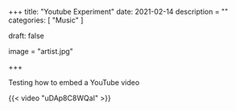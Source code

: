 +++
title: "Youtube Experiment"
date: 2021-02-14
description = ""
categories: [
      "Music"
]

draft: false

image = "artist.jpg"

+++

Testing how to embed a YouTube video

{{< video "uDAp8C8WQaI" >}}



